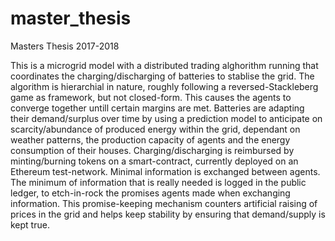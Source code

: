 # master_thesis
Masters Thesis 2017-2018

This is a microgrid model with a distributed trading alghorithm running that coordinates the charging/discharging of batteries to stablise the grid. The algorithm is hierarchial in nature, roughly following a reversed-Stackleberg game as framework, but not closed-form. This causes the agents to converge together untill certain margins are met. Batteries are adapting their demand/surplus over time by using a prediction model to anticipate on scarcity/abundance of produced energy within the grid, dependant on weather patterns, the production capacity of agents and the energy consumption of their houses. Charging/discharging is reimbursed by minting/burning tokens on a smart-contract, currently deployed on an Ethereum test-network. Minimal information is exchanged between agents. The minimum of information that is really needed is logged in the public ledger, to etch-in-rock the promises agents made when exchanging information. This promise-keeping mechanism counters artificial raising of prices in the grid and helps keep stability by ensuring that demand/supply is kept true.
